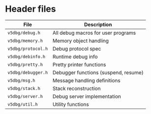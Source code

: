 # Header files

| File | Description         |
| ------------- | ------------- |
| `v5dbg/debug.h` | All debug macros for user programs |
| `v5dbg/memory.h` | Memory object handling |
| `v5dbg/protocol.h` | Debug protocol spec |
| `v5dbg/debinfo.h` | Runtime debug info |
| `v5dbg/pretty.h` | Pretty printer functions |
| `v5dbg/debugger.h` | Debugger functions (suspend, resume) | 
| `v5dbg/msg.h` | Message handling definitions |
| `v5dbg/stack.h` | Stack reconstruction |
| `v5dbg/server.h` | Debug server implementation |
| `v5dbg/util.h` | Utility functions |
